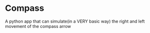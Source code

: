 # Compass
A python app that can simulate(in a VERY basic way) the right and left movement of the compass arrow
